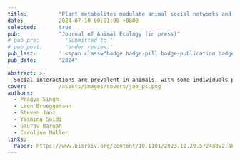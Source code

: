 ```yaml
---
title:          "Plant metabolites modulate animal social networks and lifespan"
date:           2024-07-10 00:01:00 +0800
selected:       true
pub:            "Journal of Animal Ecology (in press)"
# pub_pre:        "Submitted to "
# pub_post:       'Under review.'
pub_last:       ' <span class="badge badge-pill badge-publication badge-success">Spotlight</span>'
pub_date:       "2024"

abstract: >-
  Social interactions are prevalent in animals, with some individuals participating in more interactions than others. However, the mechanisms underlying this heterogeneity in social interaction frequency and its potential fitness consequences remain poorly characterized. Here, we examine the effects of non-nutritive plant metabolites ("clerodanoids") on social networks and lifespan in the turnip sawfly. ...
cover:          /assets/images/covers/jae_ps.png
authors:
  - Pragya Singh 
  - Leon Brueggemann 
  - Steven Janz
  - Yasmina Saidi 
  - Gaurav Baruah 
  - Caroline Müller
links:
  Paper: https://www.biorxiv.org/content/10.1101/2023.12.20.572488v2.abstract
---
```

